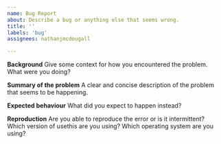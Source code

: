 ```yaml
---
name: Bug Report
about: Describe a bug or anything else that seems wrong.
title: ''
labels: 'bug'
assignees: nathanjmcdougall

---
```


**Background**
Give some context for how you encountered the problem. What were you doing?

**Summary of the problem**
A clear and concise description of the problem that seems to be happening.

**Expected behaviour**
What did you expect to happen instead?

**Reproduction**
Are you able to reproduce the error or is it intermittent? Which version of usethis
are you using? Which operating system are you using?
